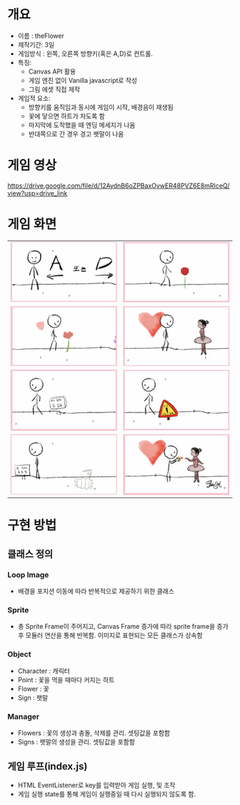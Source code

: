 # 개요

- 이름 : theFlower
- 제작기간: 3일
- 게임방식 : 왼쪽, 오른쪽 방향키(혹은 A,D)로 컨트롤.
- 특징:
  - Canvas API 활용
  - 게임 엔진 없이 Vanilla javascript로 작성
  - 그림 에셋 직접 제작
- 게임적 요소:
  - 방향키를 움직임과 동시에 게임이 시작, 배경음이 재생됨
  - 꽃에 닿으면 하트가 차도록 함
  - 마지막에 도착했을 때 엔딩 메세지가 나옴
  - 반대쪽으로 간 경우 경고 팻말이 나옴

# 게임 영상

https://drive.google.com/file/d/12AydnB6oZPBaxOvwER48PVZ6E8mRIceQ/view?usp=drive_link

# 게임 화면

<table>
  <tr>
    <td><img src="./portfolio_src/img1.png" width="100%" /></td>
    <td><img src="./portfolio_src/img2.png" width="100%" /></td>
  </tr>
  <tr>
    <td><img src="./portfolio_src/img3.png" width="100%" /></td>
    <td><img src="./portfolio_src/img4.png" width="100%" /></td>
  </tr>
  <tr>
    <td><img src="./portfolio_src/img5.png" width="100%" /></td>
    <td><img src="./portfolio_src/img6.png" width="100%" /></td>
  </tr>
  <tr>
    <td><img src="./portfolio_src/img7.png" width="100%" /></td>
    <td><img src="./portfolio_src/img8.png" width="100%" /></td>
  </tr>
</table>

# 구현 방법

## 클래스 정의

### Loop Image

- 배경을 포지션 이동에 따라 반복적으로 제공하기 위한 클래스

### Sprite

- 총 Sprite Frame이 주어지고, Canvas Frame 증가에 따라 sprite frame을 증가후 모듈러 연산을 통해 반복함. 이미지로 표현되는 모든 클래스가 상속함

### Object

- Character : 캐릭터
- Point : 꽃을 먹을 때마다 커지는 하트
- Flower : 꽃
- Sign : 팻말

### Manager

- Flowers : 꽃의 생성과 충돌, 삭제를 관리. 셋팅값을 포함함
- Signs : 팻말의 생성을 관리. 셋팅값을 포함함

## 게임 루프(index.js)

- HTML EventListener로 key를 입력받아 게임 실행, 및 조작
- 게임 실행 state를 통해 게임이 실행중일 때 다시 실행되지 않도록 함.
